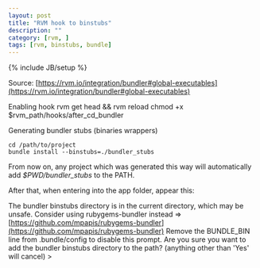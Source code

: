 ```yaml
---
layout: post
title: "RVM hook to binstubs"
description: ""
category: [rvm, ]
tags: [rvm, binstubs, bundle]
---
```

{% include JB/setup %}

Source: [https://rvm.io/integration/bundler#global-executables](https://rvm.io/integration/bundler#global-executables)

Enabling hook
    rvm get head && rvm reload
    chmod +x $rvm_path/hooks/after_cd_bundler

Generating bundler stubs (binaries wrappers)

    cd /path/to/project
    bundle install --binstubs=./bundler_stubs

From now on, any project which was generated this way will automatically add *$PWD/bundler_stubs* to the PATH.


After that, when entering into the app folder, appear this:

  The bundler binstubs directory is in the current directory, which may be unsafe.
  Consider using rubygems-bundler instead => [https://github.com/mpapis/rubygems-bundler](https://github.com/mpapis/rubygems-bundler)
  Remove the BUNDLE_BIN line from .bundle/config to disable this prompt.
  Are you sure you want to add the bundler binstubs directory to the path?
  (anything other than 'Yes' will cancel) > 
